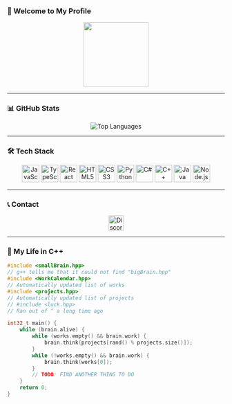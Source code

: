 ### 🚀 Welcome to My Profile

<div align="center">
  <img src="https://media1.tenor.com/m/DW7_R8EkhcgAAAAd/goat-creepy-scary-creepy-goat.gif" height="150" align="center" />
</div>

---

### 📊 GitHub Stats

<div align="center">
  <img src="https://github-readme-stats.vercel.app/api/top-langs/?username=Kuasera&layout=donut-vertical" alt="Top Languages" />
</div>

---

### 🛠️ Tech Stack

<div align="center">
  <img src="https://cdn.jsdelivr.net/gh/devicons/devicon/icons/javascript/javascript-original.svg" height="40" alt="JavaScript" />
  <img src="https://cdn.jsdelivr.net/gh/devicons/devicon/icons/typescript/typescript-original.svg" height="40" alt="TypeScript" />
  <img src="https://cdn.jsdelivr.net/gh/devicons/devicon/icons/react/react-original.svg" height="40" alt="React" />
  <img src="https://cdn.jsdelivr.net/gh/devicons/devicon/icons/html5/html5-original.svg" height="40" alt="HTML5" />
  <img src="https://cdn.jsdelivr.net/gh/devicons/devicon/icons/css3/css3-original.svg" height="40" alt="CSS3" />
  <img src="https://cdn.jsdelivr.net/gh/devicons/devicon/icons/python/python-original.svg" height="40" alt="Python" />
  <img src="https://cdn.jsdelivr.net/gh/devicons/devicon/icons/csharp/csharp-original.svg" height="40" alt="C#" />
  <img src="https://cdn.jsdelivr.net/gh/devicons/devicon/icons/cplusplus/cplusplus-original.svg" height="40" alt="C++" />
  <img src="https://cdn.jsdelivr.net/gh/devicons/devicon/icons/java/java-original.svg" height="40" alt="Java" />
  <img src="https://cdn.jsdelivr.net/gh/devicons/devicon/icons/nodejs/nodejs-original.svg" height="40" alt="Node.js" />
</div>

---

### 📞 Contact

<div align="center">
  <a href="https://discord.com/users/393444435079331860" target="_blank">
    <img src="https://img.shields.io/static/v1?message=Discord&logo=discord&label=&color=7289DA&logoColor=white&labelColor=&style=for-the-badge" height="35" alt="Discord" />
  </a>
</div>

---

### 🧠 My Life in C++

```cpp
#include <smallBrain.hpp>
// g++ tells me that it could not find "bigBrain.hpp"
#include <WorkCalendar.hpp>
// Automatically updated list of works
#include <projects.hpp>
// Automatically updated list of projects
// #include <luck.hpp>
// Ran out of ^ a long time ago

int32_t main() {
    while (brain.alive) { 
        while (works.empty() && brain.work) {
            brain.think(projects[rand() % projects.size()]); 
        }
        while (!works.empty() && brain.work) {
            brain.think(works[0]);
        }
        // TODO: FIND ANOTHER THING TO DO
    }
    return 0;
}
